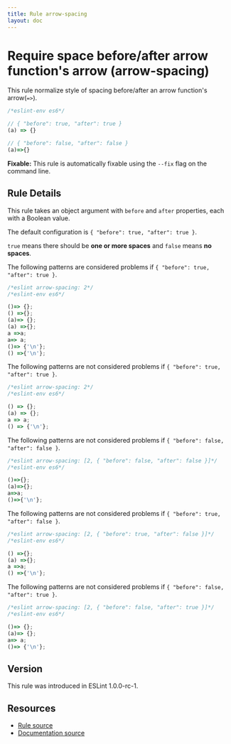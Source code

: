 ```yaml
---
title: Rule arrow-spacing
layout: doc
---
```

<!-- Note: No pull requests accepted for this file. See README.md in the root directory for details. -->
# Require space before/after arrow function's arrow (arrow-spacing)

This rule normalize style of spacing before/after an arrow function's arrow(`=>`).

```js
/*eslint-env es6*/

// { "before": true, "after": true }
(a) => {}

// { "before": false, "after": false }
(a)=>{}
```

**Fixable:** This rule is automatically fixable using the `--fix` flag on the command line.

## Rule Details

This rule takes an object argument with `before` and `after` properties, each with a Boolean value.

The default configuration is `{ "before": true, "after": true }`.

`true` means there should be **one or more spaces** and `false` means **no spaces**.

The following patterns are considered problems if `{ "before": true, "after": true }`.

```js
/*eslint arrow-spacing: 2*/
/*eslint-env es6*/

()=> {};
() =>{};
(a)=> {};
(a) =>{};
a =>a;
a=> a;
()=> {'\n'};
() =>{'\n'};
```

The following patterns are not considered problems if `{ "before": true, "after": true }`.

```js
/*eslint arrow-spacing: 2*/
/*eslint-env es6*/

() => {};
(a) => {};
a => a;
() => {'\n'};
```

The following patterns are not considered problems if `{ "before": false, "after": false }`.

```js
/*eslint arrow-spacing: [2, { "before": false, "after": false }]*/
/*eslint-env es6*/

()=>{};
(a)=>{};
a=>a;
()=>{'\n'};
```

The following patterns are not considered problems if `{ "before": true, "after": false }`.

```js
/*eslint arrow-spacing: [2, { "before": true, "after": false }]*/
/*eslint-env es6*/

() =>{};
(a) =>{};
a =>a;
() =>{'\n'};
```

The following patterns are not considered problems if `{ "before": false, "after": true }`.

```js
/*eslint arrow-spacing: [2, { "before": false, "after": true }]*/
/*eslint-env es6*/

()=> {};
(a)=> {};
a=> a;
()=> {'\n'};
```

## Version

This rule was introduced in ESLint 1.0.0-rc-1.

## Resources

* [Rule source](https://github.com/eslint/eslint/tree/master/lib/rules/arrow-spacing.js)
* [Documentation source](https://github.com/eslint/eslint/tree/master/docs/rules/arrow-spacing.md)
